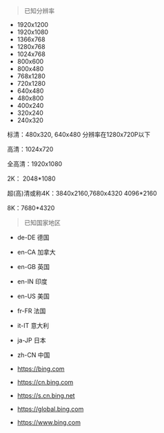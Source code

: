 > 已知分辨率
- 1920x1200
- 1920x1080
- 1366x768
- 1280x768
- 1024x768
- 800x600
- 800x480
- 768x1280
- 720x1280
- 640x480
- 480x800
- 400x240
- 320x240
- 240x320

标清：480x320, 640x480 分辨率在1280ⅹ720P以下

高清：1024x720

全高清：1920x1080

2K： 2048*1080

超(高)清或称4K：3840x2160,7680x4320 4096*2160

8K：7680*4320

> 已知国家地区
- de-DE 德国
- en-CA 加拿大
- en-GB 英国
- en-IN 印度
- en-US 美国
- fr-FR 法国
- it-IT 意大利
- ja-JP 日本
- zh-CN 中国


- https://bing.com 
- https://cn.bing.com 
- https://s.cn.bing.net  
- https://global.bing.com 
- https://www.bing.com